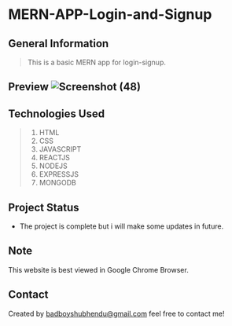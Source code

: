 # MERN-APP-Login-and-Signup



## General Information
> This is a basic MERN app for login-signup.


## Preview ![Screenshot (48)](https://user-images.githubusercontent.com/82198522/207957115-7feba221-85f4-4579-a860-b786b5811ec9.png)




## Technologies Used
> 1. HTML
> 2. CSS
> 3. JAVASCRIPT
> 4. REACTJS
> 5. NODEJS
> 6. EXPRESSJS
> 7. MONGODB


## Project Status
- The project is complete but i will make some updates in future.


## Note
This website is best viewed in Google Chrome Browser.


## Contact
Created by badboyshubhendu@gmail.com  feel free to contact me!
